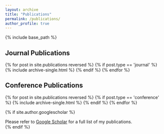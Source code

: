 ```yaml
---
layout: archive
title: "Publications"
permalink: /publications/
author_profile: true
---
```


{% include base_path %}

## Journal Publications

{% for post in site.publications reversed %}
  {% if post.type == 'journal' %}
    {% include archive-single.html %}
  {% endif %}
{% endfor %}

## Conference Publications

{% for post in site.publications reversed %}
  {% if post.type == 'conference' %}
    {% include archive-single.html %}
  {% endif %}
{% endfor %}


{% if site.author.googlescholar %}
  <div class="wordwrap">Please refer to <a href="{{site.author.googlescholar}}">Google Scholar</a> for a full list of my publications.</div>
{% endif %}